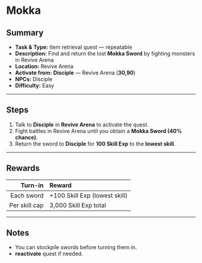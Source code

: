 # Mokka

## Summary
- **Task & Type:** Item retrieval quest — repeatable
- **Description:** Find and return the lost **Mokka Sword** by fighting monsters in Revive Arena
- **Location:** Revive Arena
- **Activate from:** **Disciple** — Revive Arena (**30,90**)
- **NPCs:** Disciple
- **Difficulty:** Easy

---

## Steps
1. Talk to **Disciple** in **Revive Arena** to activate the quest.  
2. Fight battles in Revive Arena until you obtain a **Mokka Sword (40% chance)**.  
3. Return the sword to **Disciple** for **100 Skill Exp** to the **lowest skill**.  

---

## Rewards
| Turn-in | Reward |
|--------:|:-------|
| Each sword | +100 Skill Exp (lowest skill) |
| Per skill cap | 3,000 Skill Exp total |

---

## Notes
- You can stockpile swords before turning them in.  
- **reactivate** quest if needed.  
